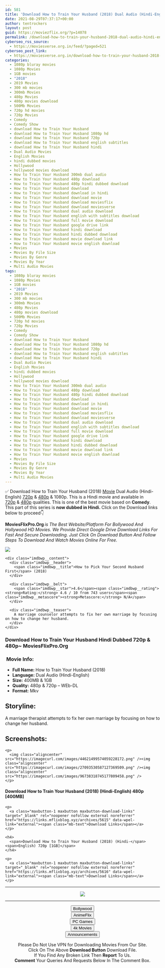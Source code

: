 ```yaml
---
id: 581
title: 'Download How to Train Your Husband (2018) Dual Audio (Hindi-English) 480p [300MB] || 720p [1GB]'
date: 2021-08-29T07:37:17+00:00
author: tentrockers
layout: post
guid: https://moviezflix.org/?p=14078
permalink: /download-how-to-train-your-husband-2018-dual-audio-hindi-english-480p-300mb-720p-1gb/
cyberseo_rss_source:
  - https://moviesverse.org.in/feed/?paged=521
cyberseo_post_link:
  - https://moviesverse.org.in/download-how-to-train-your-husband-2018-hindi-480p-720p/
categories:
  - 1080p bluray movies
  - 1080p Movies
  - 1GB movies
  - "2018"
  - 2019 Movies
  - 300 mb movies
  - 300mb Movies
  - 480p Movies
  - 480p movies download
  - 500Mb Movies
  - 720p hd movies
  - 720p Movies
  - Comedy
  - Comedy Show
  - download How to Train Your Husband
  - download How to Train Your Husband 1080p hd
  - download How to Train Your Husband 720p
  - download How to Train Your Husband english subtitles
  - download How to Train Your Husband hindi
  - Dual Audio Movies
  - English Movies
  - hindi dubbed movies
  - Hollywood
  - hollywood movies download
  - How to Train Your Husband 300mb dual audio
  - How to Train Your Husband 480p download
  - How to Train Your Husband 480p hindi dubbed download
  - How to Train Your Husband download
  - How to Train Your Husband download in hindi
  - How to Train Your Husband download movie
  - How to Train Your Husband download moviesflix
  - How to Train Your Husband download moviesverse
  - How to Train Your Husband dual audio download
  - How to Train Your Husband english with subtitles download
  - How to Train Your Husband full movie download
  - How to Train Your Husband google drive link
  - How to Train Your Husband hindi download
  - How to Train Your Husband hindi dubbed download
  - How to Train Your Husband movie download link
  - How to Train Your Husband movie english download
  - Movies
  - Movies By File Size
  - Movies By Genre
  - Movies By Year
  - Multi Audio Movies
tags:
  - 1080p bluray movies
  - 1080p Movies
  - 1GB movies
  - "2018"
  - 2019 Movies
  - 300 mb movies
  - 300mb Movies
  - 480p Movies
  - 480p movies download
  - 500Mb Movies
  - 720p hd movies
  - 720p Movies
  - Comedy
  - Comedy Show
  - download How to Train Your Husband
  - download How to Train Your Husband 1080p hd
  - download How to Train Your Husband 720p
  - download How to Train Your Husband english subtitles
  - download How to Train Your Husband hindi
  - Dual Audio Movies
  - English Movies
  - hindi dubbed movies
  - Hollywood
  - hollywood movies download
  - How to Train Your Husband 300mb dual audio
  - How to Train Your Husband 480p download
  - How to Train Your Husband 480p hindi dubbed download
  - How to Train Your Husband download
  - How to Train Your Husband download in hindi
  - How to Train Your Husband download movie
  - How to Train Your Husband download moviesflix
  - How to Train Your Husband download moviesverse
  - How to Train Your Husband dual audio download
  - How to Train Your Husband english with subtitles download
  - How to Train Your Husband full movie download
  - How to Train Your Husband google drive link
  - How to Train Your Husband hindi download
  - How to Train Your Husband hindi dubbed download
  - How to Train Your Husband movie download link
  - How to Train Your Husband movie english download
  - Movies
  - Movies By File Size
  - Movies By Genre
  - Movies By Year
  - Multi Audio Movies
---
```

<div class="thecontent clearfix">
  <p>
    ✅ Download How to Train Your Husband (2018) <a href="https://moviesverse.org.in/category/movies/" data-wpel-link="internal">Movie</a> Dual Audio (Hindi-English) <a href="https://moviesverse.org.in/720p-movies/" data-wpel-link="internal">720p</a>&nbsp;&&nbsp;<a href="https://moviesverse.org.in/480p-movies/" data-wpel-link="internal">480p</a> & 1080p. This is a Hindi movie and available in <a href="https://moviesverse.org.in/720p-movies/" data-wpel-link="internal">720p</a>&nbsp;&&nbsp;<a href="https://moviesverse.org.in/480p-movies/" data-wpel-link="internal">480p</a> qualities. This is one of the best movie based on <strong>Comedy</strong>. This part of this series is <strong>now dubbed in <span>Hindi.&nbsp;</span></strong><span>Click on the Download links below to proceed👇</span>
  </p>
  
  <p>
    <strong><span>MoviesFlixPro.Org&nbsp;</span></strong><em>is The Best Website/Platform For Bollywood And Hollywood HD Movies. We Provide Direct Google Drive Download Links For Fast And Secure Downloading. Just Click On Download Button And Follow Steps To&nbsp;Download And Watch Movies Online For Free.</em>
  </p>
  
  <div class="imdbwp imdbwp--movie dark">
    <div class="imdbwp__thumb">
      <a class="imdbwp__link" target="_blank" title="How to Pick Your Second Husband First" href="https://www.imdb.com/title/tt5866442/" rel="nofollow external noopener noreferrer" data-wpel-link="external"><img class="imdbwp__img" src="https://m.media-amazon.com/images/M/MV5BZDJkOThkNzctMmFjZS00ZjBlLWE1NDUtOTNiYzQ2MGVjZGQyXkEyXkFqcGdeQXVyNTQ2ODM5Mjk@._V1_SX300.jpg" /></a>
    </div>
    
    <div class="imdbwp__content">
      <div class="imdbwp__header">
        <span class="imdbwp__title">How to Pick Your Second Husband First</span> (2018)
      </div>
      
      <div class="imdbwp__belt">
        <span class="imdbwp__star">4.6</span><span class="imdbwp__rating"><strong>Rating:</strong> 4.6 / 10 from 743 users</span><span class="imdbwp__metascore"><strong>Metascore:</strong> N/A</span>
      </div>
      
      <div class="imdbwp__teaser">
        A marriage counselor attempts to fix her own marriage by focusing on how to change her husband.
      </div>
    </div>
  </div>
  
  <h3>
    <span>Download How to Train Your Husband Hindi Dubbed 720p & 480p~ MoviesFlixPro.Org</span>
  </h3>
  
  <h3>
    <span>&nbsp;Movie Info:&nbsp;</span>
  </h3>
  
  <ul>
    <li>
      <strong>Full Name: </strong>How to Train Your Husband (2018)
    </li>
    <li>
      <strong>Language:</strong> Dual Audio (Hindi-English)
    </li>
    <li>
      <strong>Size:</strong> 400MB & 1GB
    </li>
    <li>
      <strong>Quality:</strong> 480p & 720p – WEb-DL
    </li>
    <li>
      <strong>Format:</strong>&nbsp;Mkv
    </li>
  </ul>
  
  <h2>
    <span>Storyline:</span>
  </h2>
  
  <p>
    A marriage therapist attempts to fix her own marriage by focusing on how to change her husband.
  </p>
  
  <div class="summary_text">
    <h2>
      <span>Screenshots:</span>
    </h2>
    
    <p>
      <img class="aligncenter" src="https://imagecurl.com/images/44621499574059228172.png" /><img class="aligncenter" src="https://imagecurl.com/images/27093530587127369509.png" /><img class="aligncenter" src="https://imagecurl.com/images/96738318745177809458.png" />
    </p>
  </div>
  
  <div class="inline canwrap">
    <h4>
      <span>Download How to Train Your Husband (2018) (Hindi-English) </span><span>480p&nbsp; [400MB]</span>
    </h4>
    
    <p>
      <a class="maxbutton-1 maxbutton maxbutton-download-links" target="_blank" rel="noopener nofollow external noreferrer" href="https://links.mflixblog.xyz/archives/5615" data-wpel-link="external"><span class="mb-text">Download Links</span></a>
    </p>
    
    <h4>
      <span>Download How to Train Your Husband (2018) (Hindi-</span><span>English) 720p [1GB]</span>
    </h4>
    
    <p>
      <a class="maxbutton-1 maxbutton maxbutton-download-links" target="_blank" rel="noopener nofollow external noreferrer" href="https://links.mflixblog.xyz/archives/5616" data-wpel-link="external"><span class="mb-text">Download Links</span></a>
    </p>
  </div>
</div>

<center>
  </p> 
  
  <hr />
  
  <p>
    <a href="http://gdrivepro.xyz/join.php" data-wpel-link="external" target="_blank" rel="nofollow external noopener noreferrer"><img src="https://i.imgur.com/FhMdWdW.png" /></a>
  </p>
  
  <hr />
  
  <p>
    <a href="https://dogemovies.xyz" target="_blank" data-wpel-link="external" rel="nofollow external noopener noreferrer"><button class="button button5">Bollywood</button></a><br /> <a href="https://animeflix.in" target="_blank" data-wpel-link="external" rel="nofollow external noopener noreferrer"><button class="button button5">AnimeFlix</button></a><br /> <a href="https://gamesflix.net/" target="_blank" data-wpel-link="external" rel="nofollow external noopener noreferrer"><button class="button button5">PC Games</button></a><br /> <a href="https://uhdmovies.in" target="_blank" data-wpel-link="external" rel="nofollow external noopener noreferrer"><button class="button button5">4k Movies</button></a><br /> <a href="https://moviesverse.org.in/announcements/" target="_blank" data-wpel-link="internal" rel="noopener"><button class="button button5">Announcements</button></a>
  </p>
  
  <div class="alert alert-danger">
    Please Do Not Use VPN for Downloading Movies From Our Site.
  </div>
  
  <div class="alert alert-success">
    Click On The Above <strong>Download Button</strong> Download File.
  </div>
  
  <div class="alert alert-warning">
    If You Find Any Broken Link Then <strong>Report</strong> To Us.
  </div>
  
  <div class="alert alert-info">
    <strong>Comment</strong> Your Queries And Requests Below In The Comment Box.
  </div>
  
  <p>
    </center>
  </p>